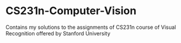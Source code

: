 # CS231n-Computer-Vision
Contains my solutions to the assignments of CS231n course of Visual Recognition offered by Stanford University
